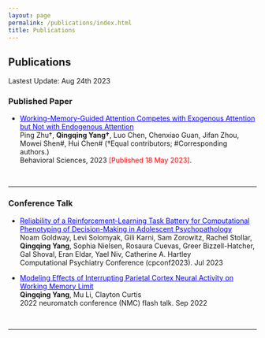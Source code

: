 ```yaml
---
layout: page
permalink: /publications/index.html
title: Publications
---
```


## Publications

Lastest Update: Aug 24th 2023

### Published Paper

- <a href="https://www.mdpi.com/2076-328X/13/5/426" style="color: blue;">Working-Memory-Guided Attention Competes with Exogenous Attention but Not with Endogenous Attention</a> <br> Ping Zhu†, **Qingqing Yang†**, Luo Chen, Chenxiao Guan, Jifan Zhou, Mowei Shen#, Hui Chen# (†Equal contributors; #Corresponding authors.)<br>Behavioral Sciences, 2023  <font color='red'>[Published 18 May 2023]</font>.<br>

<br>

---

### Conference Talk

- <a href="/mypaper/Frame4.pdf" style="color: blue;">Reliability of a Reinforcement-Learning Task Battery for Computational Phenotyping of Decision-Making in Adolescent Psychopathology</a> <br>Noam Goldway, Levi Solomyak, Gili Karni, Sam Zorowitz, Rachel Stollar, **Qingqing Yang**, Sophia Nielsen, Rosaura 
Cuevas, Greer Bizzell-Hatcher, Gal Shoval, Eran Eldar, Yael Niv, Catherine A. Hartley<br>Computational Psychiatry Conference (cpconf2023). Jul 2023<br>



- <a href= "/file/yang_qingqing_rmePoster.pdf" style="color: blue;">Modeling Effects of Interrupting Parietal Cortex Neural Activity on Working Memory Limit</a> <br> **Qingqing Yang**, Mu Li, Clayton Curtis <br>2022 neuromatch conference (NMC) flash talk. Sep 2022

<br>

---


